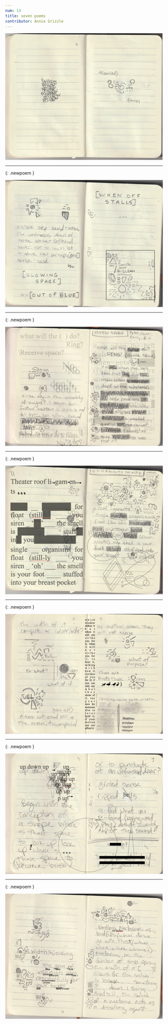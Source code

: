 ```yaml
---
num: 13
title: seven poems
contributor: Annie Grizzle
---
```


![Poem by Annie Grizzle](/assets/images/grizzle-001.jpg)

---
{: .newpoem }

![Poem by Annie Grizzle](/assets/images/grizzle-002.jpg)

---
{: .newpoem }

![Poem by Annie Grizzle](/assets/images/grizzle-003.jpg)

---
{: .newpoem }

![Poem by Annie Grizzle](/assets/images/grizzle-004.jpg)

---
{: .newpoem }

![Poem by Annie Grizzle](/assets/images/grizzle-005.jpg)

---
{: .newpoem }

![Poem by Annie Grizzle](/assets/images/grizzle-006.jpg)

---
{: .newpoem }

![Poem by Annie Grizzle](/assets/images/grizzle-007.jpg)
